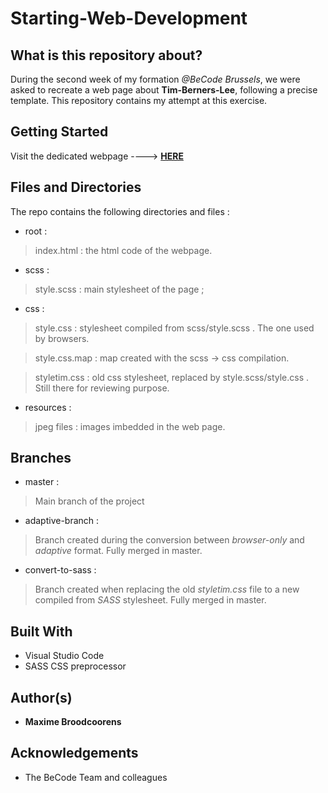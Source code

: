 # Starting-Web-Development

## What is this repository about?

During the second week of my formation *@BeCode Brussels*, we were asked to recreate a web page about **Tim-Berners-Lee**, following a precise template.
This repository contains my attempt at this exercise.

## Getting Started 

Visit the dedicated webpage ----> [**HERE**](https://broodco.github.io/starting-web-development/)

## Files and Directories

The repo contains the following directories and files :

 * root :
> index.html : the html code of the webpage.
 * scss : 
> style.scss : main stylesheet of the page ; 
 * css : 
> style.css : stylesheet compiled from scss/style.scss . The one used by browsers.

> style.css.map : map created with the scss -> css compilation.

> styletim.css : old css stylesheet, replaced by style.scss/style.css . Still there for reviewing purpose.
 * resources : 
> jpeg files : images imbedded in the web page.

##  Branches 

 * master :
> Main branch of the project
 * adaptive-branch :
> Branch created during the conversion between *browser-only* and *adaptive* format. Fully merged in master.
 * convert-to-sass : 
> Branch created when replacing the old *styletim.css* file to a new compiled from *SASS* stylesheet. Fully merged in master.

## Built With

* Visual Studio Code
* SASS CSS preprocessor

## Author(s)

* **Maxime Broodcoorens** 

## Acknowledgements

* The BeCode Team and colleagues